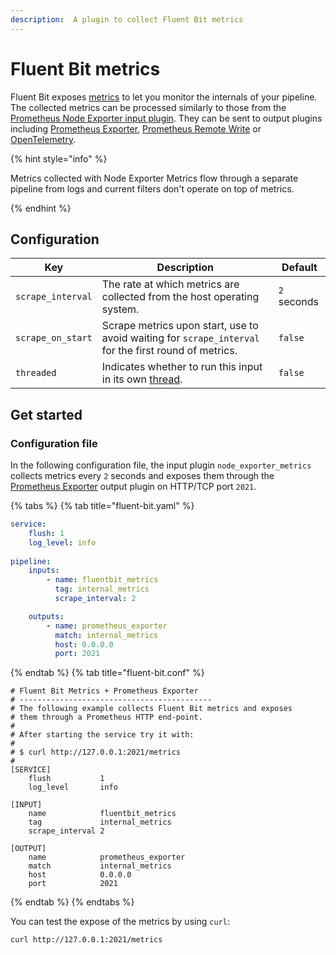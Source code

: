 ```yaml
---
description:  A plugin to collect Fluent Bit metrics
---
```


# Fluent Bit metrics

Fluent Bit exposes [metrics](../../administration/monitoring.md) to let you monitor the internals of your pipeline. The collected metrics can be processed similarly to those from the [Prometheus Node Exporter input plugin](node-exporter-metrics.md). They can be sent to output plugins including [Prometheus Exporter](../outputs/prometheus-exporter.md), [Prometheus Remote Write](../outputs/prometheus-remote-write.md) or [OpenTelemetry](../outputs/opentelemetry.md).

{% hint style="info" %}

Metrics collected with Node Exporter Metrics flow through a separate pipeline from logs and current filters don't operate on top of metrics.

{% endhint %}

## Configuration

| Key             | Description                                                               | Default   |
| --------------- | --------------------------------------------------------------------------| --------- |
| `scrape_interval` | The rate at which metrics are collected from the host operating system. | `2` seconds |
| `scrape_on_start` | Scrape metrics upon start, use to avoid waiting for `scrape_interval` for the first round of metrics.  | `false` |
| `threaded` | Indicates whether to run this input in its own [thread](../../administration/multithreading.md#inputs). | `false` |

## Get started

### Configuration file

In the following configuration file, the input plugin `node_exporter_metrics` collects metrics every `2` seconds and exposes them through the [Prometheus Exporter](../outputs/prometheus-exporter.md) output plugin on HTTP/TCP port `2021`.

{% tabs %}
{% tab title="fluent-bit.yaml" %}

```yaml
service:
    flush: 1
    log_level: info
    
pipeline:
    inputs:
        - name: fluentbit_metrics
          tag: internal_metrics
          scrape_interval: 2

    outputs:
        - name: prometheus_exporter
          match: internal_metrics
          host: 0.0.0.0
          port: 2021
```

{% endtab %}
{% tab title="fluent-bit.conf" %}

```text
# Fluent Bit Metrics + Prometheus Exporter
# -------------------------------------------
# The following example collects Fluent Bit metrics and exposes
# them through a Prometheus HTTP end-point.
#
# After starting the service try it with:
#
# $ curl http://127.0.0.1:2021/metrics
#
[SERVICE]
    flush           1
    log_level       info

[INPUT]
    name            fluentbit_metrics
    tag             internal_metrics
    scrape_interval 2

[OUTPUT]
    name            prometheus_exporter
    match           internal_metrics
    host            0.0.0.0
    port            2021

```

{% endtab %}
{% endtabs %}

You can test the expose of the metrics by using `curl`:

```shell
curl http://127.0.0.1:2021/metrics
```
